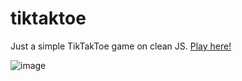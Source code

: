 # tiktaktoe

Just a simple TikTakToe game on clean JS. 
[Play here!]([https://www.google.com](https://tiktaktoe-three.vercel.app/))

![image](https://user-images.githubusercontent.com/52705623/203495487-8c18e5fc-7816-42b0-bbd4-cbfd06637117.png)
